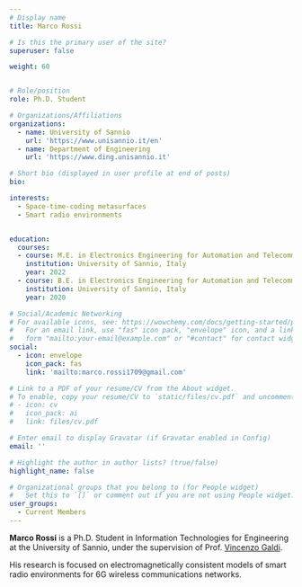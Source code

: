 ```yaml
---
# Display name
title: Marco Rossi

# Is this the primary user of the site?
superuser: false

weight: 60


# Role/position
role: Ph.D. Student

# Organizations/Affiliations
organizations:
  - name: University of Sannio
    url: 'https://www.unisannio.it/en'
  - name: Department of Engineering
    url: 'https://www.ding.unisannio.it'

# Short bio (displayed in user profile at end of posts)
bio:

interests:
  - Space-time-coding metasurfaces
  - Smart radio environments


education:
  courses:
  - course: M.E. in Electronics Engineering for Automation and Telecommunications
    institution: University of Sannio, Italy
    year: 2022
  - course: B.E. in Electronics Engineering for Automation and Telecommunications
    institution: University of Sannio, Italy
    year: 2020

# Social/Academic Networking
# For available icons, see: https://wowchemy.com/docs/getting-started/page-builder/#icons
#   For an email link, use "fas" icon pack, "envelope" icon, and a link in the
#   form "mailto:your-email@example.com" or "#contact" for contact widget.
social:
  - icon: envelope
    icon_pack: fas
    link: 'mailto:marco.rossi1709@gmail.com'

# Link to a PDF of your resume/CV from the About widget.
# To enable, copy your resume/CV to `static/files/cv.pdf` and uncomment the lines below.
# - icon: cv
#   icon_pack: ai
#   link: files/cv.pdf

# Enter email to display Gravatar (if Gravatar enabled in Config)
email: ''

# Highlight the author in author lists? (true/false)
highlight_name: false

# Organizational groups that you belong to (for People widget)
#   Set this to `[]` or comment out if you are not using People widget.
user_groups:
  - Current Members
---
```


**Marco Rossi** is a Ph.D. Student in Information Technologies for Engineering at the University of Sannio, under the supervision of Prof. [Vincenzo Galdi](/author/vincenzo-galdi).

His research is focused on electromagnetically consistent models of smart radio environments for 6G wireless communications networks.
